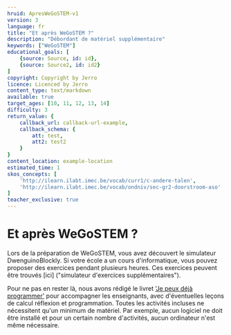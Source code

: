 ```yaml
---
hruid: ApresWeGoSTEM-v1
version: 3
language: fr
title: "Et après WeGoSTEM ?"
description: "Débordant de matériel supplémentaire"
keywords: ["WeGoSTEM"]
educational_goals: [
    {source: Source, id: id}, 
    {source: Source2, id: id2}
]
copyright: Copyright by Jerro
licence: Licenced by Jerro
content_type: text/markdown
available: true
target_ages: [10, 11, 12, 13, 14]
difficulty: 3
return_value: {
    callback_url: callback-url-example,
    callback_schema: {
        att: test,
        att2: test2
    }
}
content_location: example-location
estimated_time: 1
skos_concepts: [
    'http://ilearn.ilabt.imec.be/vocab/curr1/c-andere-talen', 
    'http://ilearn.ilabt.imec.be/vocab/ondniv/sec-gr2-doorstroom-aso'
]
teacher_exclusive: true
---
```


# Et après WeGoSTEM ?

Lors de la préparation de WeGoSTEM, vous avez découvert le simulateur DwenguinoBlockly. Si votre école a un cours d'informatique, vous pouvez proposer des exercices pendant plusieurs heures. Ces exercices peuvent être trouvés [ici] ("simulateur d'exercices supplémentaires").

Pour ne pas en rester là, nous avons rédigé le livret ['Je peux déjà programmer'](https://scholen.dwengo.org/downloads/ikkanalprogrammeren.pdf "livret robot") pour accompagner les enseignants, avec d'éventuelles leçons de calcul réflexion et programmation. Toutes les activités incluses ne nécessitent qu'un minimum de matériel. Par exemple, aucun logiciel ne doit être installé et pour un certain nombre d'activités, aucun ordinateur n'est même nécessaire.
